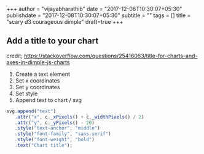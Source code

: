 +++
author = "vijayabharathib"
date = "2017-12-08T10:30:07+05:30"
publishdate = "2017-12-08T10:30:07+05:30"
subtitle = ""
tags = []
title = "scary d3 courageous dimple"
draft=true
+++

## Add a title to your chart

credit;
https://stackoverflow.com/questions/25416063/title-for-charts-and-axes-in-dimple-js-charts

1. Create a text element
2. Set x coordinates
3. Set y coordinates
4. Set style
5. Append text to chart / svg

```js
svg.append("text")
   .attr("x", c._xPixels() + c._widthPixels() / 2)
   .attr("y", c._yPixels() - 20)
   .style("text-anchor", "middle")
   .style("font-family", "sans-serif")
   .style("font-weight", "bold")
   .text("Chart title");
```
